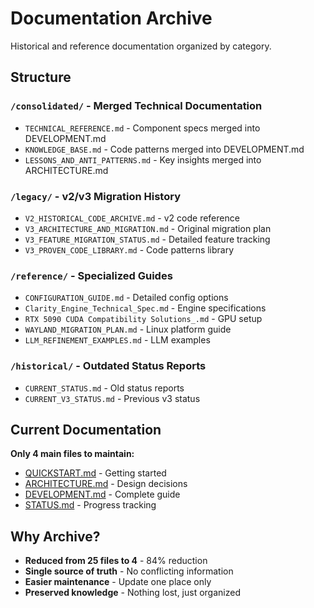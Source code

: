 # Documentation Archive

Historical and reference documentation organized by category.

## Structure

### `/consolidated/` - Merged Technical Documentation
- `TECHNICAL_REFERENCE.md` - Component specs merged into DEVELOPMENT.md
- `KNOWLEDGE_BASE.md` - Code patterns merged into DEVELOPMENT.md  
- `LESSONS_AND_ANTI_PATTERNS.md` - Key insights merged into ARCHITECTURE.md

### `/legacy/` - v2/v3 Migration History
- `V2_HISTORICAL_CODE_ARCHIVE.md` - v2 code reference
- `V3_ARCHITECTURE_AND_MIGRATION.md` - Original migration plan
- `V3_FEATURE_MIGRATION_STATUS.md` - Detailed feature tracking
- `V3_PROVEN_CODE_LIBRARY.md` - Code patterns library

### `/reference/` - Specialized Guides
- `CONFIGURATION_GUIDE.md` - Detailed config options
- `Clarity_Engine_Technical_Spec.md` - Engine specifications
- `RTX 5090 CUDA Compatibility Solutions_.md` - GPU setup
- `WAYLAND_MIGRATION_PLAN.md` - Linux platform guide
- `LLM_REFINEMENT_EXAMPLES.md` - LLM examples

### `/historical/` - Outdated Status Reports
- `CURRENT_STATUS.md` - Old status reports
- `CURRENT_V3_STATUS.md` - Previous v3 status

## Current Documentation

**Only 4 main files to maintain:**
- [QUICKSTART.md](../QUICKSTART.md) - Getting started
- [ARCHITECTURE.md](../ARCHITECTURE.md) - Design decisions
- [DEVELOPMENT.md](../DEVELOPMENT.md) - Complete guide
- [STATUS.md](../STATUS.md) - Progress tracking

## Why Archive?

- **Reduced from 25 files to 4** - 84% reduction
- **Single source of truth** - No conflicting information
- **Easier maintenance** - Update one place only
- **Preserved knowledge** - Nothing lost, just organized